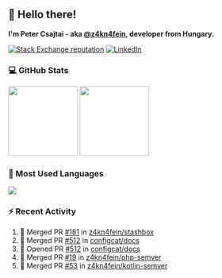 ## 👋 Hello there!

**I'm Peter Csajtai - aka [@z4kn4fein](https://github.com/z4kn4fein), developer from Hungary.**

[![Stack Exchange reputation](https://img.shields.io/stackexchange/stackoverflow/r/8700582?color=orange&label=reputation&logo=stackoverflow&style=for-the-badge)](https://stackoverflow.com/users/8700582)
[![LinkedIn](https://img.shields.io/badge/linkedin-%230077B5.svg?style=for-the-badge&logo=linkedin&logoColor=white)](https://www.linkedin.com/in/csajtai-p%C3%A9ter-45395341/)

### 💻 GitHub Stats

<div>
  <img height="140px" src="https://github-readme-stats-pcsajtai.vercel.app/api?username=z4kn4fein&show_icons=true&hide_border=true&count_private=true&custom_title=Stats&theme=dracula&line_height=24&hide_title=true">
  <img height="140px" src="https://streak-stats.demolab.com?user=z4kn4fein&theme=dracula&hide_border=true">
  
</div>

### :toolbox: Most Used Languages

<img src="https://github-readme-stats-pcsajtai.vercel.app/api/top-langs/?username=z4kn4fein&theme=dracula&hide_border=true&layout=compact&langs_count=8&hide_title=true">

### :zap: Recent Activity

<!--START_SECTION:activity-->
1. 🎉 Merged PR [#181](https://github.com/z4kn4fein/stashbox/pull/181) in [z4kn4fein/stashbox](https://github.com/z4kn4fein/stashbox)
2. 🎉 Merged PR [#512](https://github.com/configcat/docs/pull/512) in [configcat/docs](https://github.com/configcat/docs)
3. 💪 Opened PR [#512](https://github.com/configcat/docs/pull/512) in [configcat/docs](https://github.com/configcat/docs)
4. 🎉 Merged PR [#19](https://github.com/z4kn4fein/php-semver/pull/19) in [z4kn4fein/php-semver](https://github.com/z4kn4fein/php-semver)
5. 🎉 Merged PR [#53](https://github.com/z4kn4fein/kotlin-semver/pull/53) in [z4kn4fein/kotlin-semver](https://github.com/z4kn4fein/kotlin-semver)
<!--END_SECTION:activity-->

